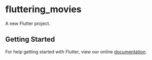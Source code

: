 # fluttering_movies

A new Flutter project.

## Getting Started

For help getting started with Flutter, view our online
[documentation](http://flutter.io/).
